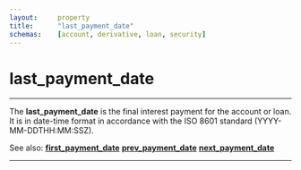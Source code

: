 ```yaml
---
layout:     property
title:      "last_payment_date"
schemas:    [account, derivative, loan, security]
---
```


# last_payment_date

---

The **last_payment_date** is the final interest payment for the account or loan. It is in date-time format in accordance with the ISO 8601 standard (YYYY-MM-DDTHH:MM:SSZ).

See also:
[**first_payment_date**][fpd]
[**prev_payment_date**][ppd]
[**next_payment_date**][npd]

---
[fpd]: https://github.com/suadelabs/fire/blob/master/documentation/properties/first_payment_date.md
[ppd]: https://github.com/suadelabs/fire/blob/master/documentation/properties/prev_payment_date.md
[npd]: https://github.com/suadelabs/fire/blob/master/documentation/properties/next_payment_date.md
